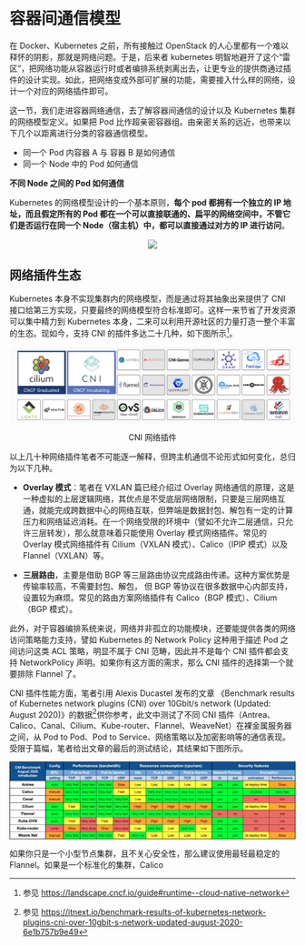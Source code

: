 # 容器间通信模型

在 Docker、Kubernetes 之前，所有接触过 OpenStack 的人心里都有一个难以释怀的阴影，那就是网络问题。于是，后来者 kubernetes 明智地避开了这个“雷区”，把网络功能从容器运行时或者编排系统剥离出去，让更专业的提供商通过插件的设计实现。如此，把网络变成外部可扩展的功能，需要接入什么样的网络，设计一个对应的网络插件即可。

这一节，我们走进容器网络通信，去了解容器间通信的设计以及 Kubernetes 集群的网络模型定义。如果把 Pod 比作超亲密容器组。由亲密关系的远近，也带来以下几个以距离进行分类的容器通信模型。

- 同一个 Pod 内容器 A 与 容器 B 是如何通信
- 同一个 Node 中的 Pod 如何通信

**不同 Node 之间的 Pod 如何通信**

Kubernetes 的网络模型设计的一个基本原则，**每个 pod 都拥有一个独立的 IP 地址，而且假定所有的 Pod 都在一个可以直接联通的、扁平的网络空间中，不管它们是否运行在同一个 Node（宿主机）中，都可以直接通过对方的 IP 进行访问**。



<div  align="center">
	<img src="../assets/k8s-net.png" width = "300"  align=center />
</div>

## 网络插件生态

Kubernetes 本身不实现集群内的网络模型，而是通过将其抽象出来提供了 CNI 接口给第三方实现，只要最终的网络模型符合标准即可。这样一来节省了开发资源可以集中精力到 Kubernetes 本身，二来可以利用开源社区的力量打造一整个丰富的生态。现如今，支持 CNI 的插件多达二十几种，如下图所示[^1]。

<div  align="center">
	<img src="../assets/cni-plugin.png" width = "500"  align=center />
	<p>CNI 网络插件 </p>
</div>

以上几十种网络插件笔者不可能逐一解释，但跨主机通信不论形式如何变化，总归为以下几种。

- **Overlay 模式**：笔者在 VXLAN 篇已经介绍过 Overlay 网络通信的原理，这是一种虚拟的上层逻辑网络，其优点是不受底层网络限制，只要是三层网络互通，就能完成跨数据中心的网络互联，但弊端是数据封包、解包有一定的计算压力和网络延迟消耗。在一个网络受限的环境中（譬如不允许二层通信，只允许三层转发），那么就意味着只能使用 Overlay 模式网络插件。常见的 Overlay 模式网络插件有 Cilium（VXLAN 模式）、Calico（IPIP 模式）以及 Flannel（VXLAN）等。

- **三层路由**，主要是借助 BGP 等三层路由协议完成路由传递。这种方案优势是传输率较高，不需要封包、解包， 但 BGP 等协议在很多数据中心内部支持，设置较为麻烦。常见的路由方案网络插件有 Calico（BGP 模式）、Cilium（BGP 模式）。


此外，对于容器编排系统来说，网络并非孤立的功能模块，还要能提供各类的网络访问策略能力支持，譬如 Kubernetes 的 Network Policy 这种用于描述 Pod 之间访问这类 ACL 策略，明显不属于 CNI 范畴，因此并不是每个 CNI 插件都会支持 NetworkPolicy 声明。如果你有这方面的需求，那么 CNI 插件的选择第一个就要排除 Flannel 了。


CNI 插件性能方面，笔者引用 
Alexis Ducastel 发布的文章 《Benchmark results of Kubernetes network plugins (CNI) over 10Gbit/s network (Updated: August 2020)》的数据[^2]供你参考，此文中测试了不同 CNI 插件（Antrea、Calico、Canal、Cilium、Kube-router、Flannel、WeaveNet）在裸金属服务器之间，从 Pod to Pod、Pod to Service、网络策略以及加密影响等的通信表现。受限于篇幅，笔者给出文章的最后的测试结论，其结果如下图所示。

<div  align="center">
	<img src="../assets/cni-benchmark.webp" width = "650"  align=center />
</div>


如果你只是一个小型节点集群，且不关心安全性，那么建议使用最轻最稳定的 Flannel。如果是一个标准化的集群，Calico 



[^1]: 参见 https://landscape.cncf.io/guide#runtime--cloud-native-network
[^2]: 参见 https://itnext.io/benchmark-results-of-kubernetes-network-plugins-cni-over-10gbit-s-network-updated-august-2020-6e1b757b9e49